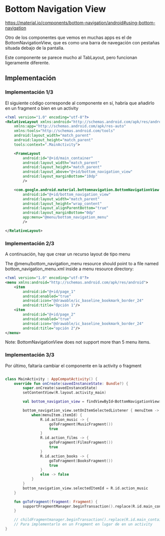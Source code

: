 # Bottom Navigation View

https://material.io/components/bottom-navigation/android#using-bottom-navigation

Otro de los componentes que vemos en muchas apps  es el de BottomNavigationView, que es como una
barra de navegación con pestañas situada debajo de la pantalla.

Este componente se parece mucho al TabLayout, pero funcionan ligeramente diferente.

## Implementación

### Implementación 1/3

El siguiente código corresponde al componente en sí, habría que añadirlo en un fragment o bien en 
un activity

```xml
<?xml version="1.0" encoding="utf-8"?>
<RelativeLayout xmlns:android="http://schemas.android.com/apk/res/android"
    xmlns:app="http://schemas.android.com/apk/res-auto"
    xmlns:tools="http://schemas.android.com/tools"
    android:layout_width="match_parent"
    android:layout_height="match_parent"
    tools:context=".MainActivity">

    <FrameLayout
        android:id="@+id/main_container"
        android:layout_width="match_parent"
        android:layout_height="match_parent"
        android:layout_above="@+id/bottom_navigation_view"
        android:layout_marginBottom="10dp"
        />

    <com.google.android.material.bottomnavigation.BottomNavigationView
        android:id="@+id/bottom_navigation_view"
        android:layout_width="match_parent"
        android:layout_height="wrap_content"
        android:layout_alignParentBottom="true"
        android:layout_marginBottom="0dp"
        app:menu="@menu/bottom_navigation_menu"
        />

</RelativeLayout>
```

### Implementación 2/3

A continuación, hay que crear un recurso layout de tipo menu

The @menu/bottom_navigation_menu resource should point to a file named bottom_navigation_menu.xml 
inside a menu resource directory:

```xml
<?xml version="1.0" encoding="utf-8"?>
<menu xmlns:android="http://schemas.android.com/apk/res/android">
    <item
        android:id="@+id/page_1"
        android:enabled="true"
        android:icon="@drawable/ic_baseline_bookmark_border_24"
        android:title="Opción 1"/>
    <item
        android:id="@+id/page_2"
        android:enabled="true"
        android:icon="@drawable/ic_baseline_bookmark_border_24"
        android:title="opción 2"/>
</menu>
```

Note: BottomNavigationView does not support more than 5 menu items.


### Implementación 3/3

Por último, faltaría cambiar el componente en la activity o fragment

```kotlin

class MainActivity : AppCompatActivity() {
    override fun onCreate(savedInstanceState: Bundle?) {
        super.onCreate(savedInstanceState)
        setContentView(R.layout.activity_main)

        val bottom_navigation_view = findViewById<BottomNavigationView>(R.id.bottom_navigation_view)

        bottom_navigation_view.setOnItemSelectedListener { menuItem ->
            when(menuItem.itemId) {
                R.id.action_music -> {
                    goToFragment(MusicFragment())
                    true
                }
                R.id.action_films -> {
                    goToFragment(FilmsFragment())
                    true
                }
                R.id.action_books -> {
                    goToFragment(BooksFragment())
                    true
                }
                else -> false
            }
        }
        bottom_navigation_view.selectedItemId = R.id.action_music
    }

    fun goToFragment(fragment: Fragment) {
        supportFragmentManager.beginTransaction().replace(R.id.main_container, fragment).commit()
    }

    // childFragmentmanager.beginTransaction().replace(R.id.main_container, f).commit()
    // Para implementarlo en un Fragment en lugar de en un activity
}
```
